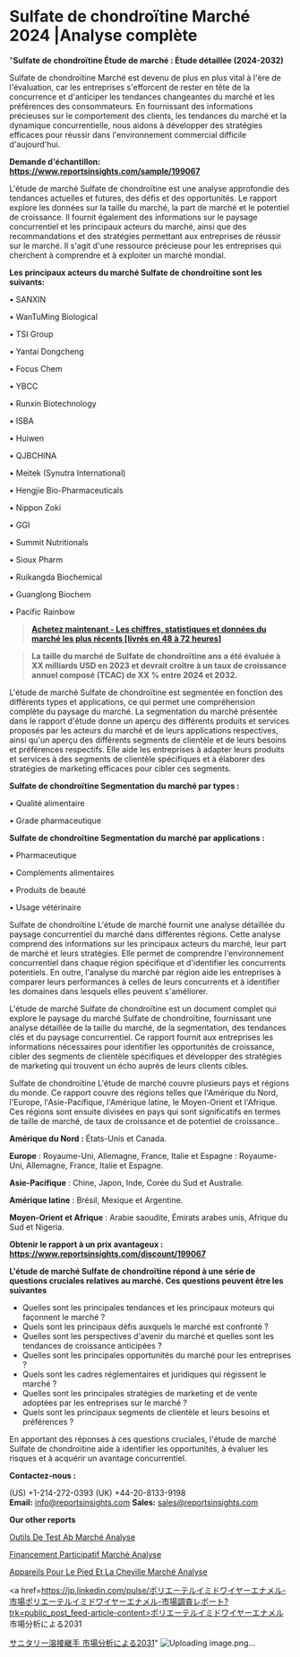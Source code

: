 # Sulfate de chondroïtine Marché 2024 |Analyse complète

"<strong>Sulfate de chondroïtine Étude de marché : Étude détaillée (2024-2032)</strong>

Sulfate de chondroïtine Marché est devenu de plus en plus vital à l'ère de l'évaluation, car les entreprises s'efforcent de rester en tête de la concurrence et d'anticiper les tendances changeantes du marché et les préférences des consommateurs. En fournissant des informations précieuses sur le comportement des clients, les tendances du marché et la dynamique concurrentielle, nous aidons à développer des stratégies efficaces pour réussir dans l'environnement commercial difficile d'aujourd'hui.

<strong>Demande d'échantillon: <a href=https://www.reportsinsights.com/sample/199067>https://www.reportsinsights.com/sample/199067</a></strong>

L'étude de marché Sulfate de chondroïtine est une analyse approfondie des tendances actuelles et futures, des défis et des opportunités. Le rapport explore les données sur la taille du marché, la part de marché et le potentiel de croissance. Il fournit également des informations sur le paysage concurrentiel et les principaux acteurs du marché, ainsi que des recommandations et des stratégies permettant aux entreprises de réussir sur le marché. Il s'agit d'une ressource précieuse pour les entreprises qui cherchent à comprendre et à exploiter un marché mondial.

<strong>Les principaux acteurs du marché Sulfate de chondroïtine sont les suivants:</strong>

• SANXIN

• WanTuMing Biological

• TSI Group

• Yantai Dongcheng

• Focus Chem

• YBCC

• Runxin Biotechnology

• ISBA

• Huiwen

• QJBCHINA

• Meitek (Synutra International)

• Hengjie Bio-Pharmaceuticals

• Nippon Zoki

• GGI

• Summit Nutritionals

• Sioux Pharm

• Ruikangda Biochemical

• Guanglong Biochem

• Pacific Rainbow
<blockquote><a href=https://www.reportsinsights.com/buynow/199067><span style=text-decoration: underline;><strong>Achetez maintenant - Les chiffres, statistiques et données du marché les plus récents [livrés en 48 à 72 heures]</strong></span></a></blockquote>
<blockquote><span style=text-decoration: underline;><strong>La taille du marché de Sulfate de chondroïtine ans a été évaluée à XX milliards USD en 2023 et devrait croître à un taux de croissance annuel composé (TCAC) de XX % entre 2024 et 2032.</strong></span></blockquote>
L'étude de marché Sulfate de chondroïtine est segmentée en fonction des différents types et applications, ce qui permet une compréhension complète du paysage du marché. La segmentation du marché présentée dans le rapport d'étude donne un aperçu des différents produits et services proposés par les acteurs du marché et de leurs applications respectives, ainsi qu'un aperçu des différents segments de clientèle et de leurs besoins et préférences respectifs. Elle aide les entreprises à adapter leurs produits et services à des segments de clientèle spécifiques et à élaborer des stratégies de marketing efficaces pour cibler ces segments.

<strong>Sulfate de chondroïtine Segmentation du marché par types :</strong>

• Qualité alimentaire

• Grade pharmaceutique

<strong>Sulfate de chondroïtine Segmentation du marché par applications :</strong>

• Pharmaceutique

• Compléments alimentaires

• Produits de beauté

• Usage vétérinaire

Sulfate de chondroïtine L'étude de marché fournit une analyse détaillée du paysage concurrentiel du marché dans différentes régions. Cette analyse comprend des informations sur les principaux acteurs du marché, leur part de marché et leurs stratégies. Elle permet de comprendre l'environnement concurrentiel dans chaque région spécifique et d'identifier les concurrents potentiels. En outre, l'analyse du marché par région aide les entreprises à comparer leurs performances à celles de leurs concurrents et à identifier les domaines dans lesquels elles peuvent s'améliorer.

L'étude de marché Sulfate de chondroïtine est un document complet qui explore le paysage du marché Sulfate de chondroïtine, fournissant une analyse détaillée de la taille du marché, de la segmentation, des tendances clés et du paysage concurrentiel. Ce rapport fournit aux entreprises les informations nécessaires pour identifier les opportunités de croissance, cibler des segments de clientèle spécifiques et développer des stratégies de marketing qui trouvent un écho auprès de leurs clients cibles.

Sulfate de chondroïtine L'étude de marché couvre plusieurs pays et régions du monde. Ce rapport couvre des régions telles que l'Amérique du Nord, l'Europe, l'Asie-Pacifique, l'Amérique latine, le Moyen-Orient et l'Afrique. Ces régions sont ensuite divisées en pays qui sont significatifs en termes de taille de marché, de taux de croissance et de potentiel de croissance..

<strong>Amérique du Nord :</strong> États-Unis et Canada.

<strong>Europe</strong> : Royaume-Uni, Allemagne, France, Italie et Espagne : Royaume-Uni, Allemagne, France, Italie et Espagne.

<strong>Asie-Pacifique</strong> : Chine, Japon, Inde, Corée du Sud et Australie.

<strong>Amérique latine</strong> : Brésil, Mexique et Argentine.

<strong>Moyen-Orient et Afrique</strong> : Arabie saoudite, Émirats arabes unis, Afrique du Sud et Nigeria.

<strong>Obtenir le rapport à un prix avantageux : <a href=https://www.reportsinsights.com/discount/199067>https://www.reportsinsights.com/discount/199067</a></strong>

<strong>L'étude de marché Sulfate de chondroïtine répond à une série de questions cruciales relatives au marché. Ces questions peuvent être les suivantes</strong>
<ul>
  <li>Quelles sont les principales tendances et les principaux moteurs qui façonnent le marché ?</li>
  <li>Quels sont les principaux défis auxquels le marché est confronté ?</li>
  <li>Quelles sont les perspectives d'avenir du marché et quelles sont les tendances de croissance anticipées ?</li>
  <li>Quelles sont les principales opportunités du marché pour les entreprises ?</li>
  <li>Quels sont les cadres réglementaires et juridiques qui régissent le marché ?</li>
  <li>Quelles sont les principales stratégies de marketing et de vente adoptées par les entreprises sur le marché ?</li>
  <li>Quels sont les principaux segments de clientèle et leurs besoins et préférences ?</li>
</ul>
En apportant des réponses à ces questions cruciales, l'étude de marché Sulfate de chondroïtine aide à identifier les opportunités, à évaluer les risques et à acquérir un avantage concurrentiel.

<strong>Contactez-nous :</strong>

(US) +1-214-272-0393
(UK) +44-20-8133-9198
<strong>Email:</strong> <a>info@reportsinsights.com</a>
<strong>Sales:</strong> <a>sales@reportsinsights.com</a>

<strong>Our other reports</strong>

<a href=https://www.linkedin.com/pulse/outils-de-test-ab-march%C3%A9-rapport-2024-nouvelles-hphrf/>Outils De Test Ab Marché Analyse</a>

<a href=https://www.linkedin.com/pulse/financement-participatif-march%C3%A9-perspectives-qyn3f/>Financement Participatif Marché Analyse</a>

<a href=https://www.linkedin.com/pulse/appareils-pour-le-pied-et-la-cheville-march%C3%A9-uivaf/>Appareils Pour Le Pied Et La Cheville Marché Analyse</a>

<a href=https://jp.linkedin.com/pulse/ポリエーテルイミドワイヤーエナメル-市場ポリエーテルイミドワイヤーエナメル-市場調査レポート?trk=public_post_feed-article-content>ポリエーテルイミドワイヤーエナメル 市場分析による2031</a>

<a href=https://www.linkedin.com/pulse/サニタリー溶接継手-市場types別エンドユーザー別の新しい分析レポート-reportsinsights-pvt-ltd/>サニタリー溶接継手 市場分析による2031</a>"
![Uploading image.png…]()
